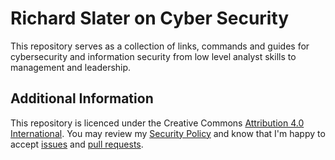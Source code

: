 Richard Slater on Cyber Security
================================

This repository serves as a collection of links, commands and guides for cybersecurity and information security from low level analyst skills to management and leadership.


Additional Information
----------------------

This repository is licenced under the Creative Commons [Attribution 4.0 International](LICENSE). You may review my [Security Policy](SECURITY.md) and know that I'm happy to accept [issues](https://github.com/RichardSlater/cybersecurity/issues) and [pull requests](https://github.com/RichardSlater/cybersecurity/pulls).